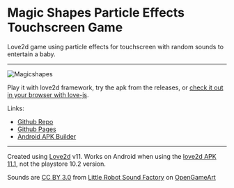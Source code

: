 # Magic Shapes Particle Effects Touchscreen Game

Love2d game using particle effects for touchscreen with random sounds to entertain a baby.

----

![Magicshapes](magicshapes.gif?raw=true "Magicshapes")

Play it with love2d framework, try the apk from the releases, or [check it out in your browser with love-js](https://mikelduke.github.io/magic-shapes/game/).

Links:

* [Github Repo](https://github.com/mikelduke/magic-shapes)
* [Github Pages](https://mikelduke.github.io/magic-shapes/)
* [Android APK Builder](https://github.com/mikelduke/love-android/tree/0.11.x-magicshapes)

----

Created using [Love2d](http://love2d.org) v11. Works on Android when using the [love2d APK 11.1](https://bitbucket.org/rude/love/downloads/), not the playstore 10.2 version.

Sounds are [CC BY 3.0](https://creativecommons.org/licenses/by/3.0/) from [Little Robot Sound Factory](https://www.littlerobotsoundfactory.com) on [OpenGameArt](https://opengameart.org/content/8-bit-sound-effects-library)
